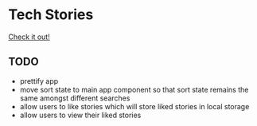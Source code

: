 # Tech Stories
[Check it out!](https://gifted-carson-b1e491.netlify.app)

## TODO

- prettify app
- move sort state to main app component so that sort state remains the same amongst different searches
- allow users to like stories which will store liked stories in local storage
- allow users to view their liked stories
